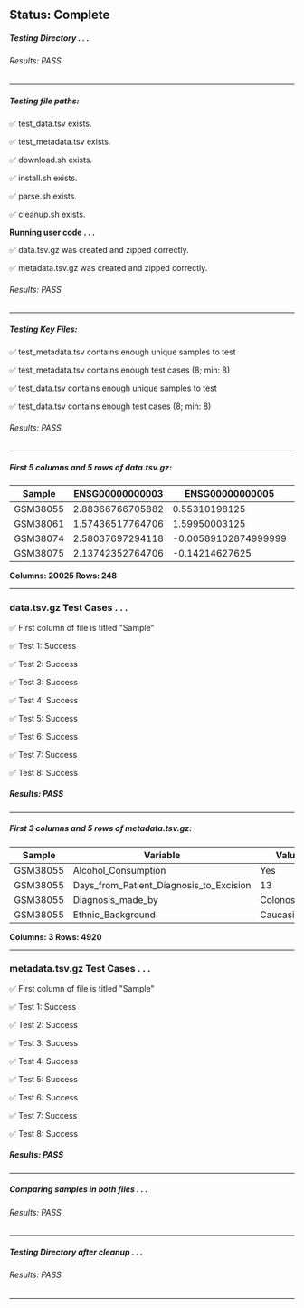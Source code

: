 ## Status: Complete
##### Testing Directory . . .

###### Results: PASS
---
##### Testing file paths:

&#9989;	test_data.tsv exists.

&#9989;	test_metadata.tsv exists.

&#9989;	download.sh exists.

&#9989;	install.sh exists.

&#9989;	parse.sh exists.

&#9989;	cleanup.sh exists.

**Running user code . . .**

&#9989;	data.tsv.gz was created and zipped correctly.

&#9989;	metadata.tsv.gz was created and zipped correctly.

###### Results: PASS
---
##### Testing Key Files:

&#9989;	test_metadata.tsv contains enough unique samples to test

&#9989;	test_metadata.tsv contains enough test cases (8; min: 8)

&#9989;	test_data.tsv contains enough unique samples to test

&#9989;	test_data.tsv contains enough test cases (8; min: 8)

###### Results: PASS
---

##### First 5 columns and 5 rows of data.tsv.gz:

|	Sample	|	ENSG00000000003	|	ENSG00000000005	|	ENSG00000000419	|	ENSG00000000457	|
|	---	|	---	|	---	|	---	|	---	|
|	GSM38055	|	2.88366766705882	|	0.55310198125	|	2.28798520777778	|	0.5766371840625	|
|	GSM38061	|	1.57436517764706	|	1.59950003125	|	2.26277430666667	|	0.621868049375	|
|	GSM38074	|	2.58037697294118	|	-0.00589102874999999	|	2.63275796333333	|	0.45848329875	|
|	GSM38075	|	2.13742352764706	|	-0.14214627625	|	2.68426196333333	|	0.477348534375	|

**Columns: 20025 Rows: 248**

---
### data.tsv.gz Test Cases . . .

&#9989;	First column of file is titled "Sample"

&#9989;	Test 1: Success

&#9989;	Test 2: Success

&#9989;	Test 3: Success

&#9989;	Test 4: Success

&#9989;	Test 5: Success

&#9989;	Test 6: Success

&#9989;	Test 7: Success

&#9989;	Test 8: Success

##### Results: PASS
---
##### First 3 columns and 5 rows of metadata.tsv.gz:

|	Sample	|	Variable	|	Value	|
|	---	|	---	|	---	|
|	GSM38055	|	Alcohol_Consumption	|	Yes	|
|	GSM38055	|	Days_from_Patient_Diagnosis_to_Excision	|	13	|
|	GSM38055	|	Diagnosis_made_by	|	Colonoscopy	|
|	GSM38055	|	Ethnic_Background	|	Caucasian	|

**Columns: 3 Rows: 4920**

---
### metadata.tsv.gz Test Cases . . .

&#9989;	First column of file is titled "Sample"

&#9989;	Test 1: Success

&#9989;	Test 2: Success

&#9989;	Test 3: Success

&#9989;	Test 4: Success

&#9989;	Test 5: Success

&#9989;	Test 6: Success

&#9989;	Test 7: Success

&#9989;	Test 8: Success

##### Results: PASS
---
##### Comparing samples in both files . . .

###### Results: PASS

---
##### Testing Directory after cleanup . . .

###### Results: PASS
---
